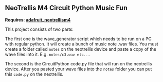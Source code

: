 ## NeoTrellis M4 Circuit Python Music Fun
**Requires: [adafruit_neotrellism4](https://github.com/adafruit/Adafruit_CircuitPython_TrellisM4)**

This project consists of two parts: 

The first one is the wave_generator script which needs to be run on a PC with regular python. It will create a bunch of music note .wav files. You must create a folder called `notes` on the neotrellis device and paste a copy of the wave files into it. E.g. `notes/c3.wav etc...` 

The second is the CircuitPython code.py file that will run on the neotrellis device. After you pasted your wave files into the `notes` folder you can put this `code.py` on the neotrellis. 